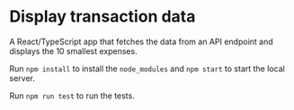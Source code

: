 # Display transaction data

A React/TypeScript app that fetches the data from an API endpoint and displays the 10 smallest expenses.

Run `npm install` to install the `node_modules` and `npm start` to start the local server.

Run `npm run test` to run the tests.
